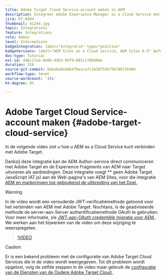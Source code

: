 ```yaml
---
title: Adobe Target Cloud Service-account maken in AEM
description: Integreer Adobe Experience Manager as a Cloud Service met Adobe Target met Cloud Service en Adobe IMS-verificatie.
jira: KT-6044
thumbnail: 41244.jpg
topic: Integrations
feature: Integrations
role: Admin
level: Intermediate
badgeIntegration: label="Integratie" type="positive"
badgeVersions: label="AEM Sites as a Cloud Service, AEM Sites 6.5" before-title="false"
doc-type: Tutorial
exl-id: dd6c17ae-8e08-4db3-95f9-081cc7dbd86e
duration: 316
source-git-commit: 8ebaba01d4b470a1ca7c1630f55b756796f3640d
workflow-type: tm+mt
source-wordcount: '191'
ht-degree: 0%

---
```


# Adobe Target Cloud Service-account maken {#adobe-target-cloud-service}

In de volgende video ziet u hoe u AEM as a Cloud Service kunt verbinden met Adobe Target.

Dankzij deze integratie kan de AEM Author-service direct communiceren met Adobe Target en de Experience Fragments van AEM naar Target uitvoeren als aanbiedingen.  Deze integratie voegt ** geen Adobe Target JavaScript (AT.js) aan de Web-pagina&#39;s van AEM Sites, voor die integratie [ AEM en markeringen toe gebruikend de uitbreiding van het Doel ](../experience-platform/data-collection/tags/connect-aem-tag-property-using-ims.md).

>[!WARNING]
>
>In de video wordt een verouderde JWT-verificatiemethode getoond voor het verbinden van AEM met Adobe Target. Nochtans, is de geadviseerde methode de server-aan-Server authentificatiemethode OAuth te gebruiken. Voor meer informatie, zie [ JWT-aan-OAuth credentiële migratie voor AEM ](https://experienceleague.adobe.com/nl/docs/experience-manager-learn/foundation/authentication/jwt-to-oauth-migration). We werken aan het bijwerken van de video om deze wijziging te weerspiegelen.


>[!VIDEO](https://video.tv.adobe.com/v/41244?quality=12&learn=on)

>[!CAUTION]
>
>Er is een bekend probleem met de configuratie van Adobe Target Cloud Services die in de video wordt weergegeven. Tot dit probleem wordt opgelost, volg de zelfde stappen in de video maar gebruik de [ configuratie van de Diensten van de Oudere Adobe Target Cloud ](https://experienceleague.adobe.com/docs/experience-manager-learn/aem-target-tutorial/aem-target-implementation/using-aem-cloud-services.html?lang=nl-NL).
